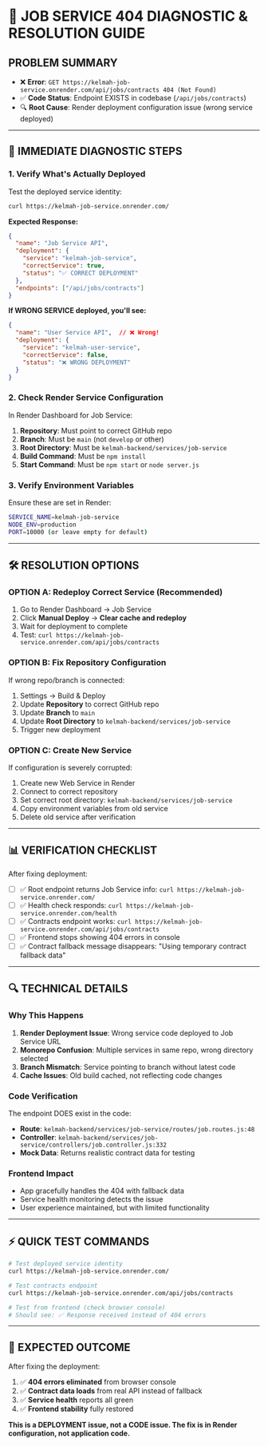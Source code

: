# 🚨 JOB SERVICE 404 DIAGNOSTIC & RESOLUTION GUIDE

## **PROBLEM SUMMARY**
- ❌ **Error**: `GET https://kelmah-job-service.onrender.com/api/jobs/contracts 404 (Not Found)`
- ✅ **Code Status**: Endpoint EXISTS in codebase (`/api/jobs/contracts`) 
- 🔍 **Root Cause**: Render deployment configuration issue (wrong service deployed)

---

## **🔧 IMMEDIATE DIAGNOSTIC STEPS**

### **1. Verify What's Actually Deployed**
Test the deployed service identity:
```bash
curl https://kelmah-job-service.onrender.com/
```
**Expected Response:**
```json
{
  "name": "Job Service API",
  "deployment": {
    "service": "kelmah-job-service", 
    "correctService": true,
    "status": "✅ CORRECT DEPLOYMENT"
  },
  "endpoints": ["/api/jobs/contracts"]
}
```

**If WRONG SERVICE deployed, you'll see:**
```json
{
  "name": "User Service API",  // ❌ Wrong!
  "deployment": {
    "service": "kelmah-user-service",
    "correctService": false, 
    "status": "❌ WRONG DEPLOYMENT"
  }
}
```

### **2. Check Render Service Configuration**
In Render Dashboard for Job Service:
1. **Repository**: Must point to correct GitHub repo
2. **Branch**: Must be `main` (not `develop` or other)  
3. **Root Directory**: Must be `kelmah-backend/services/job-service`
4. **Build Command**: Must be `npm install`
5. **Start Command**: Must be `npm start` or `node server.js`

### **3. Verify Environment Variables**
Ensure these are set in Render:
```bash
SERVICE_NAME=kelmah-job-service
NODE_ENV=production  
PORT=10000 (or leave empty for default)
```

---

## **🛠️ RESOLUTION OPTIONS**

### **OPTION A: Redeploy Correct Service (Recommended)**
1. Go to Render Dashboard → Job Service
2. Click **Manual Deploy** → **Clear cache and redeploy**
3. Wait for deployment to complete
4. Test: `curl https://kelmah-job-service.onrender.com/api/jobs/contracts`

### **OPTION B: Fix Repository Configuration**
If wrong repo/branch is connected:
1. Settings → Build & Deploy
2. Update **Repository** to correct GitHub repo
3. Update **Branch** to `main`
4. Update **Root Directory** to `kelmah-backend/services/job-service`
5. Trigger new deployment

### **OPTION C: Create New Service**
If configuration is severely corrupted:
1. Create new Web Service in Render
2. Connect to correct repository
3. Set correct root directory: `kelmah-backend/services/job-service`
4. Copy environment variables from old service
5. Delete old service after verification

---

## **📊 VERIFICATION CHECKLIST**

After fixing deployment:
- [ ] ✅ Root endpoint returns Job Service info: `curl https://kelmah-job-service.onrender.com/`
- [ ] ✅ Health check responds: `curl https://kelmah-job-service.onrender.com/health`
- [ ] ✅ Contracts endpoint works: `curl https://kelmah-job-service.onrender.com/api/jobs/contracts`
- [ ] ✅ Frontend stops showing 404 errors in console
- [ ] ✅ Contract fallback message disappears: "Using temporary contract fallback data"

---

## **🔍 TECHNICAL DETAILS**

### **Why This Happens**
1. **Render Deployment Issue**: Wrong service code deployed to Job Service URL
2. **Monorepo Confusion**: Multiple services in same repo, wrong directory selected
3. **Branch Mismatch**: Service pointing to branch without latest code
4. **Cache Issues**: Old build cached, not reflecting code changes

### **Code Verification**
The endpoint DOES exist in the code:
- **Route**: `kelmah-backend/services/job-service/routes/job.routes.js:48`
- **Controller**: `kelmah-backend/services/job-service/controllers/job.controller.js:332`
- **Mock Data**: Returns realistic contract data for testing

### **Frontend Impact**
- App gracefully handles the 404 with fallback data
- Service health monitoring detects the issue
- User experience maintained, but with limited functionality

---

## **⚡ QUICK TEST COMMANDS**

```bash
# Test deployed service identity
curl https://kelmah-job-service.onrender.com/

# Test contracts endpoint  
curl https://kelmah-job-service.onrender.com/api/jobs/contracts

# Test from frontend (check browser console)
# Should see: ✅ Response received instead of 404 errors
```

---

## **🎯 EXPECTED OUTCOME**

After fixing the deployment:
1. ✅ **404 errors eliminated** from browser console
2. ✅ **Contract data loads** from real API instead of fallback
3. ✅ **Service health** reports all green
4. ✅ **Frontend stability** fully restored

**This is a DEPLOYMENT issue, not a CODE issue. The fix is in Render configuration, not application code.**
